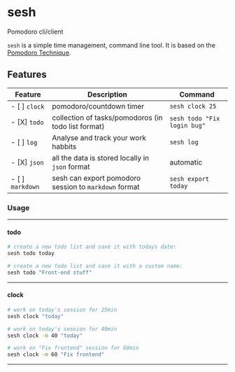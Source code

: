 # sesh

Pomodoro cli/client

`sesh` is a simple time management, command line tool. It is based on 
the [Pomodoro Technique](https://en.wikipedia.org/wiki/Pomodoro_Technique).

## Features 

| Feature          | Description                                           | Command                     |
|------------------|-------------------------------------------------------|-----------------------------|
| - [ ] `clock`    | pomodoro/countdown timer                              | `sesh clock 25`             |
| - [X] `todo`     | collection of tasks/pomodoros (in todo list format)   | `sesh todo "Fix login bug"` |
| - [ ] `log`      | Analyse and track your work habbits                   | `sesh log`                  |
| - [X] `json`     | all the data is stored locally in `json` format       | automatic                   |
| - [ ] `markdown` | sesh can export pomodoro session to `markdown` format | `sesh export today`         |

### Usage

---
#### todo

```bash
# create a new todo list and save it with todays date:
sesh todo today 
```

```bash
# create a new todo list and save it with a custom name:
sesh todo "Front-end stuff"
```
---
#### clock

```bash
# work on today's session for 25min
sesh clock "today"
```

```bash
# work on today's session for 40min
sesh clock -m 40 "today"
```

```bash
# work on "Fix frontend" session for 60min
sesh clock -m 60 "Fix frontend"
```
___
